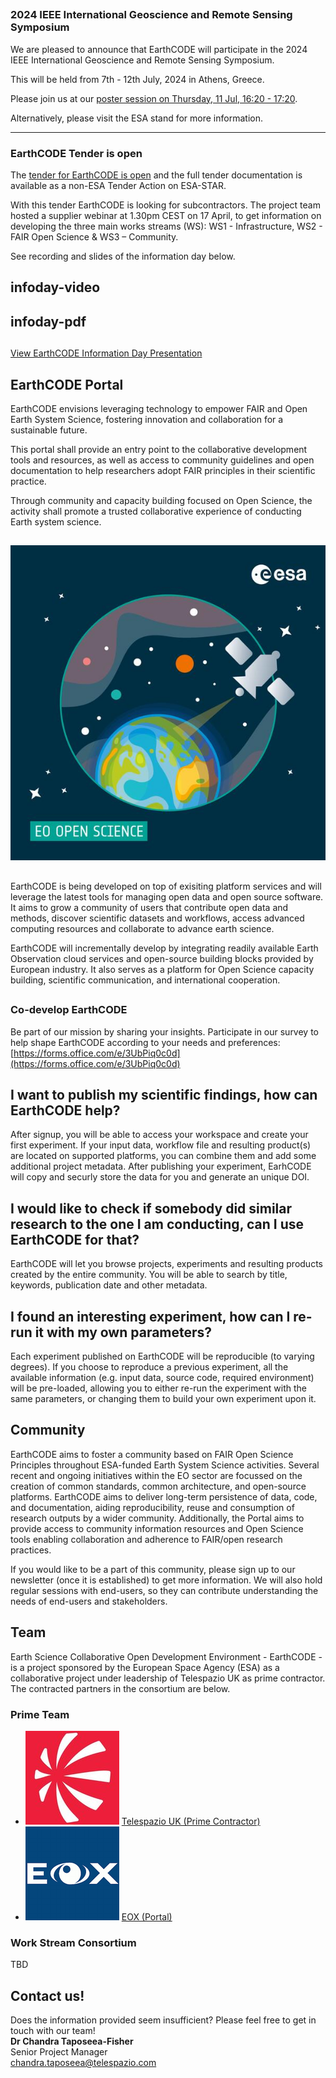 ## <!--{as="div" .highlight}-->

### 2024 IEEE International Geoscience and Remote Sensing Symposium

We are pleased to announce that EarthCODE will participate in the 2024 IEEE International Geoscience and Remote Sensing Symposium.

This will be held from 7th - 12th July, 2024 in Athens, Greece.

Please join us at our [poster session on Thursday, 11 Jul, 16:20 - 17:20](https://2024.ieeeigarss.org/view_session.php?SessionID=1389).

Alternatively, please visit the ESA stand for more information.

---

### EarthCODE Tender is open

The [tender for EarthCODE is open](https://esastar-publication-ext.sso.esa.int/nonEsaTenderActions/details/13691) and the full tender documentation is available as a non-ESA Tender Action on ESA-STAR.

With this tender EarthCODE is looking for subcontractors. The project team hosted a supplier webinar at 1.30pm CEST on 17 April, to get information on developing the three main works streams (WS): WS1 - Infrastructure, WS2 - FAIR Open Science & WS3 – Community.

See recording and slides of the information day below.

## infoday-video <!--{as="iframe" width="100%" height="500" src="https://www.youtube-nocookie.com/embed/98eDMaVmY3k?si=A0pMdeNiVEAcelGp" frameborder="0" allowfullscreen}-->

## infoday-pdf <!--{as="iframe" width="100%" height="500" src="./infoday.pdf"}-->

##

[View EarthCODE Information Day Presentation](./infoday.pdf)

## EarthCODE Portal <!--{as="esa-main-section"}-->

EarthCODE envisions leveraging technology to empower FAIR and Open Earth System Science,
fostering innovation and collaboration for a sustainable future.

This portal shall provide an entry point to the collaborative
development tools and resources, as well as access to community
guidelines and open documentation to help researchers adopt FAIR
principles in their scientific practice.

Through community and capacity building focused on Open Science, the
activity shall promote a trusted collaborative experience of
conducting Earth system science.

## <!--{as="div" style="display: flex; width: 100%; justify-content: center"}-->

![Landing page image](EO-Open-Science_Badge_DEF.jpg) <!--{style="width: 100%; max-width: 50vw"}-->

## <!--{as="esa-main-section"}-->

EarthCODE is being developed on top of exisiting platform services and will
leverage the latest tools for managing open data and open source software.
It aims to grow a community of users that contribute open data and methods,
discover scientific datasets and workflows, access advanced computing resources
and collaborate to advance earth science.

EarthCODE will incrementally develop by integrating readily available Earth Observation
cloud services and open-source building blocks provided by European industry.
It also serves as a platform for Open Science capacity building, scientific communication,
and international cooperation.

## <!--{as="div" #faq .highlight}-->

### Co-develop EarthCODE

Be part of our mission by sharing your insights.
Participate in our survey to help shape EarthCODE according to your needs and preferences: [https://forms.office.com/e/3UbPiq0c0d](https://forms.office.com/e/3UbPiq0c0d)

## I want to publish my scientific findings, how can EarthCODE help? <!--{as="esa-main-section"}-->

After signup, you will be able to access your workspace and create
your first experiment. If your input data, workflow file and resulting
product(s) are located on supported platforms, you can combine them
and add some additional project metadata. After publishing your
experiment, EarhCODE will copy and securly store the data for you and
generate an unique DOI.

## I would like to check if somebody did similar research to the one I am conducting, can I use EarthCODE for that? <!--{as="esa-main-section"}-->

EarthCODE will let you browse projects, experiments and resulting
products created by the entire community. You will be able to search
by title, keywords, publication date and other
metadata.

## I found an interesting experiment, how can I re-run it with my own parameters? <!--{as="esa-main-section"}-->

Each experiment published on EarthCODE will be reproducible (to
varying degrees). If you choose to reproduce a previous experiment,
all the available information (e.g. input data, source code, required
environment) will be pre-loaded, allowing you to either re-run the
experiment with the same parameters, or changing them to build your
own experiment upon it.

## Community

EarthCODE aims to foster a community based on FAIR Open Science Principles throughout ESA-funded Earth System Science activities. Several recent and ongoing initiatives within the EO sector are focussed on the creation of common standards, common architecture, and open-source platforms. EarthCODE aims to deliver long-term persistence of data, code, and documentation, aiding reproducibility, reuse and consumption of research outputs by a wider community. Additionally, the Portal aims to provide access to community information resources and Open Science tools enabling collaboration and adherence to FAIR/open research practices.

If you would like to be a part of this community, please sign up to our newsletter (once it is established) to get more information. We will also hold regular sessions with end-users, so they can contribute understanding the needs of end-users and stakeholders.

## Team

Earth Science Collaborative Open Development Environment - EarthCODE - is a project sponsored by the European Space Agency (ESA) as a collaborative project under leadership of Telespazio UK as prime contractor. The contracted partners in the consortium are below.

### Prime Team

- ![Telespazio UK (Prime Contractor)](tpz.jpg) <!--{style="width: 50px; border-radius: 50%"}--> [Telespazio UK (Prime Contractor)](https://telespazio.co.uk) <!--{style="display: inline-flex; transform: translateX(5px) translateY(-25px)"}-->
- ![EOX (Portal)](eox.png) <!--{style="width: 50px; border-radius: 50%"}--> [EOX (Portal)](https://eox.at) <!--{style="display: inline-flex; transform: translateX(5px) translateY(-25px)"}-->

### Work Stream Consortium

TBD

## Contact us!

Does the information provided seem insufficient? Please feel free to get in touch with our team!  
**Dr Chandra Taposeea-Fisher**  
Senior Project Manager  
[chandra.taposeea@telespazio.com](mailto:chandra.taposeea@telespazio.com)
